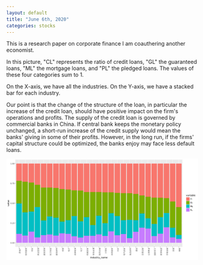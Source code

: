 ```yaml
---
layout: default
title: "June 6th, 2020"
categories: stocks
---
```


This is a research paper on corporate finance I am coauthering another economist. 

In this picture, "CL" represents the ratio of credit loans, "GL" the guaranteed loans, "ML" the mortgage loans, and "PL" the pledged loans. The values of these four categories sum to 1.

On the X-axis, we have all the industries. On the Y-axis, we have a stacked bar for each industry.

Our point is that the change of the structure of the loan, in particular the increase of the credit loan, should have positive impact on the firm's operations and profits. The supply of the credit loan is governed by commercial banks in China. If central bank keeps the monetary policy unchanged, a short-run increase of the credit supply would mean the banks' giving in some of their profits. However, in the long run, if the firms' capital structure could be optimized, the banks enjoy may face less default loans.

![Today' picture.](https://github.com/brbisheng/brbisheng.github.io/blob/master/assets/pictures/plot_zoom_png.png?raw=true)

